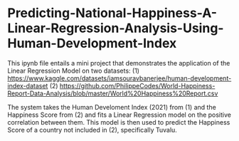 # Predicting-National-Happiness-A-Linear-Regression-Analysis-Using-Human-Development-Index

This ipynb file entails a mini project that demonstrates the application of the Linear Regression Model on two datasets: 
(1) https://www.kaggle.com/datasets/iamsouravbanerjee/human-development-index-dataset
(2) https://github.com/PhilippeCodes/World-Happiness-Report-Data-Analysis/blob/master/World%20Happiness%20Report.csv

The system takes the Human Develoment Index (2021) from (1) and the Happiness Score from (2) and fits a Linear Regression model on the positive correlation between them. This model is then used to predict the Happiness Score of a country not included in (2), specifically Tuvalu.
